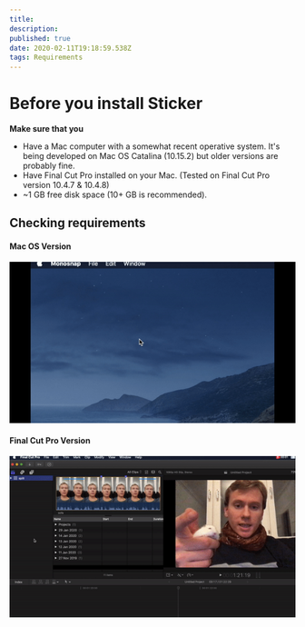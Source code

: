 ```yaml
---
title: 
description: 
published: true
date: 2020-02-11T19:18:59.538Z
tags: Requirements
---
```


# Before you install Sticker

**Make sure that you**
- Have a Mac computer with a somewhat recent operative system. It's being developed on Mac OS Catalina (10.15.2) but older versions are probably fine.
- Have Final Cut Pro installed on your Mac. (Tested on Final Cut Pro version 10.4.7 & 10.4.8)
- ~1 GB free disk space (10+ GB is recommended).


## Checking requirements

#### Mac OS Version
![macos_version.gif](/macos_version.gif)

#### Final Cut Pro Version
![finalcut_version.gif](/finalcut_version.gif)